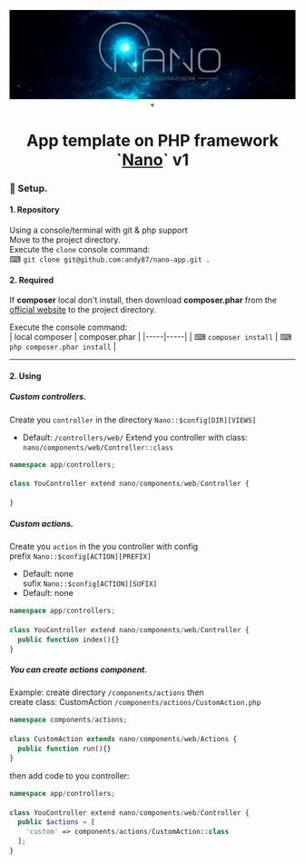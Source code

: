 <p align='center'>
  <img align='center' src="https://github.com/andy87/nano-framework/raw/master/Docs/background.jpg" style="max-width: 100%;">+
  <h1 align='center'> App template on PHP framework `<a href="https://github.com/andy87/nano-framework">Nano<a/>` v1 </h1>
</p>



### 🔌 Setup.  

#### 1. Repository  
Using a console/terminal with git & php support  
Move to the project directory.  
Execute the `clone` console command:  
⌨ `git clone git@github.com:andy87/nano-app.git .`  

#### 2. Required  
If **composer** local don't install, then download **composer.phar** from the <a href="https://getcomposer.org/download/">official website</a> to the project directory.  

Execute the console command:  
| local composer | composer.phar |
|-----|-----|
| ⌨ `composer install` | ⌨ `php composer.phar install` |

__________

#### 2. Using  

##### Custom controllers.
Create you `controller` in the directory `Nano::$config[DIR][VIEWS]`
 * Default: `/controllers/web/`
Extend you controller with class: `nano/components/web/Controller::class`

```php
namespace app/controllers;

class YouController extend nano/components/web/Controller {

}
```

##### Custom actions.  
Create you `action` in the you controller with config  
prefix `Nano::$config[ACTION][PREFIX]`  
 * Default: none  
 sufix `Nano::$config[ACTION][SUFIX]`  
 * Default: none  

```php
namespace app/controllers;

class YouController extend nano/components/web/Controller {
  public function index(){}
}
```

##### You can create actions component.  
Example: create directory `/components/actions` then  
create class: CustomAction `/components/actions/CustomAction.php`  
```php
namespace components/actions;

class CustomAction extends nano/components/web/Actions {
  public function run(){}
}
```

then add code to you controller:


```php
namespace app/controllers;

class YouController extend nano/components/web/Controller {
  public $actions = [
    'custom' => components/actions/CustomAction::class
  ];
}
```
